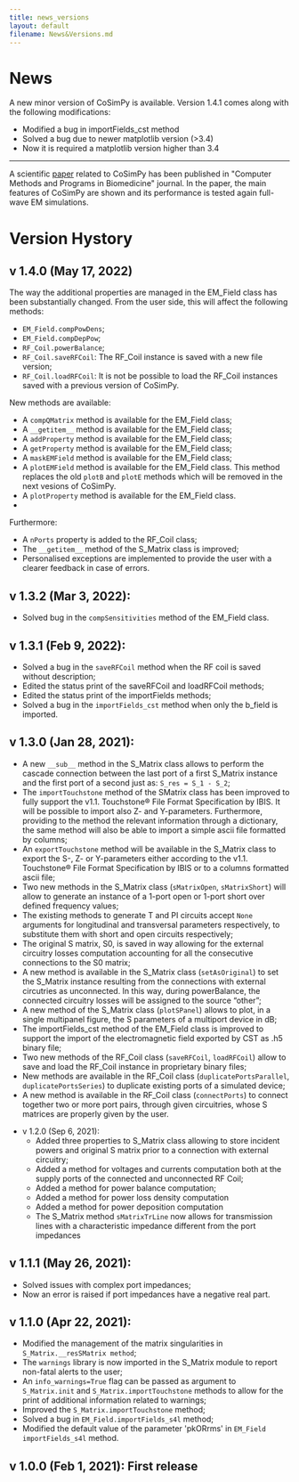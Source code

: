 ```yaml
---
title: news_versions
layout: default
filename: News&Versions.md
--- 
```


# News
A new minor version of CoSimPy is available. Version 1.4.1 comes along with the following modifications:
 - Modified a bug in importFields_cst method
 - Solved a bug due to newer matplotlib version (>3.4)
 - Now it is required a matplotlib version higher than 3.4
___

A scientific [paper](https://www.sciencedirect.com/science/article/pii/S0169260722000694) related to CoSimPy has been published in "Computer Methods and Programs in Biomedicine" journal. In the paper, the main features of CoSimPy are shown and its performance is tested again full-wave EM simulations.

# Version Hystory
## v 1.4.0 (May 17, 2022)

 The way the additional properties are managed in the EM_Field class has been substantially changed. From the user side, this will affect the following methods:
  * `EM_Field.compPowDens`;
  * `EM_Field.compDepPow`;
  * `RF_Coil.powerBalance`;
  * `RF_Coil.saveRFCoil`: The RF_Coil instance is saved with a new file version;
  * `RF_Coil.loadRFCoil`: It is not be possible to load the RF_Coil instances saved with a previous version of CoSimPy.

 New methods are available:
  * A `compQMatrix` method is available for the EM_Field class;
  * A  `__getitem__` method is available for the EM_Field class;
  * A  `addProperty` method is available for the EM_Field class;
  * A  `getProperty` method is available for the EM_Field class;
  * A  `maskEMField` method is available for the EM_Field class;
  * A  `plotEMField` method is available for the EM_Field class. This method replaces the old `plotB` and `plotE` methods which will be removed in the next vesions of CoSimPy.
  * A  `plotProperty` method is available for the EM_Field class.
  * 
Furthermore:    
  * A `nPorts` property is added to the RF_Coil class;
  * The `__getitem__` method of the S_Matrix class is improved;
  * Personalised exceptions are implemented to provide the user with a clearer feedback in case of errors.

## v 1.3.2 (Mar 3, 2022):
  * Solved  bug in the `compSensitivities` method of the EM_Field class.

## v 1.3.1 (Feb 9, 2022):
  * Solved a bug in the `saveRFCoil` method when the RF coil is saved without description;
  * Edited the status print of the saveRFCoil and loadRFCoil methods;
  * Edited the status print of the importFields methods;
  * Solved a bug in the `importFields_cst` method when only the b_field is imported.

## v 1.3.0 (Jan 28, 2021):
  * A new `__sub__` method in the S_Matrix class allows to perform the cascade connection between the last port of a first S_Matrix instance and the first port of  a second just as: `S_res = S_1 - S_2`;
  * The `importTouchstone` method of the SMatrix class has been improved to fully support the v1.1. Touchstone® File Format Specification by IBIS. It will be possible to import also Z- and Y-parameters.  Furthermore, providing to the method the relevant information through a dictionary, the same method will also be  able to import a simple ascii file formatted by columns;
  * An `exportTouchstone` method will be available in the S_Matrix class to export the S-, Z- or Y-parameters either according to the v1.1. Touchstone® File Format Specification by IBIS or to a columns formatted ascii file;
  * Two new methods in the S_Matrix class (`sMatrixOpen`, `sMatrixShort`) will allow to generate an instance of a 1-port open or 1-port short over defined frequency values;
  * The existing methods to generate T and PI circuits accept `None` arguments for longitudinal and transversal parameters respectively, to substitute them with short and open circuits respectively;
  * The original S matrix, S0, is saved in way allowing for the external circuitry losses computation accounting for all the consecutive connections to the S0 matrix;
  * A new method is available in the S_Matrix class (`setAsOriginal`) to set the S_Matrix instance resulting from the connections with external circutries as unconnected. In this way, during powerBalance, the connected circuitry losses will be assigned to the source “other”;
  * A new method of the S_Matrix class (`plotSPanel`) allows to plot, in a single multipanel figure, the S parameters of a multiport device in dB;
  * The importFields_cst method of the EM_Field class is improved to support the import of the electromagnetic field exported by CST as .h5 binary file;
  * Two new methods of the RF_Coil class (`saveRFCoil`, `loadRFCoil`) allow to save and load the RF_Coil instance in proprietary binary files;
  * New methods are available in the RF_Coil class (`duplicatePortsParallel`, `duplicatePortsSeries`) to duplicate existing ports of a simulated device;
  * A new method is available in the RF_Coil class (`connectPorts`) to connect together two or more port pairs, through given circuitries, whose S matrices are properly given by the user.

- v 1.2.0 (Sep 6, 2021):
  * Added three properties to S_Matrix class allowing to store incident powers and original S matrix prior to a connection with external circuitry;
  * Added a method for voltages and currents computation both at the supply ports of the connected and unconnected RF Coil;
  * Added a method for power balance computation;
  * Added a method for power loss density computation
  * Added a method for power deposition computation
  * The S_Matrix method `sMatrixTrLine` now allows for transmission lines with a characteristic impedance different from the port impedances

## v 1.1.1 (May 26, 2021):
  * Solved issues with complex port impedances;
  * Now an error is raised if port impedances have a negative real part.
  
## v 1.1.0 (Apr 22, 2021):
  * Modified the management of the matrix singularities in `S_Matrix.__resSMatrix method`;
  * The `warnings` library is now imported in the S_Matrix module to report non-fatal alerts to the user;
  * An `info_warnings=True` flag can be passed as argument to `S_Matrix.init` and `S_Matrix.importTouchstone` methods to allow for the print of additional information related to warnings;
  * Improved the `S_Matrix.importTouchstone` method;
  * Solved a bug in `EM_Field.importFields_s4l` method;
  * Modified the default value of the parameter 'pkORrms' in `EM_Field importFields_s4l` method.

## v 1.0.0 (Feb 1, 2021): First release
